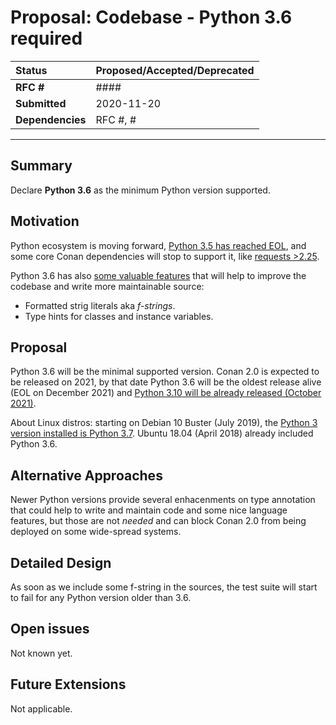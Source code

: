 # Proposal: Codebase - Python 3.6 required

| **Status**        | **Proposed/Accepted/Deprecated** |
|:------------------|:---------------------------------------------|
| **RFC #**         | ####                                         |
| **Submitted**     | 2020-11-20                                   |
| **Dependencies**  | RFC #, #                                     |

---

## Summary
Declare **Python 3.6** as the minimum Python version supported.


## Motivation
Python ecosystem is moving forward, 
[Python 3.5 has reached EOL](https://www.python.org/dev/peps/pep-0478/), and some
core Conan dependencies will stop to support it, like
[requests >2.25](https://requests.readthedocs.io/en/latest/community/updates/#id1).

Python 3.6 has also [some valuable features](https://docs.python.org/3/whatsnew/3.6.html)
that will help to improve the codebase and write more maintainable source:

 * Formatted strig literals aka _f-strings_.
 * Type hints for classes and instance variables.


## Proposal
Python 3.6 will be the minimal supported version. Conan 2.0 is expected to be released
on 2021, by that date Python 3.6 will be the oldest release alive (EOL on December 2021) and 
[Python 3.10 will be already released (October 2021)](https://www.python.org/dev/peps/pep-0619/).

About Linux distros: starting on Debian 10 Buster (July 2019), the [Python 3
version installed is Python 3.7](https://wiki.debian.org/Python). Ubuntu 18.04 (April 2018) already included Python 3.6.


## Alternative Approaches
Newer Python versions provide several enhacenments on type annotation that could help
to write and maintain code and some nice language features, but those are not _needed_
and can block Conan 2.0 from being deployed on some wide-spread systems.


## Detailed Design
As soon as we include some f-string in the sources, the test suite will start to fail
for any Python version older than 3.6.


## Open issues
Not known yet.


## Future Extensions
Not applicable.
